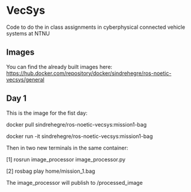 # VecSys
Code to do the in class assignments in cyberphysical connected vehicle systems at NTNU

## Images
You can find the already built images here: https://hub.docker.com/repository/docker/sindrehegre/ros-noetic-vecsys/general

## Day 1
This is the image for the fist day:

docker pull sindrehegre/ros-noetic-vecsys:mission1-bag

docker run -it sindrehegre/ros-noetic-vecsys:mission1-bag

Then in two new terminals in the same container:

[1] rosrun image_processor image_processor.py

[2] rosbag play home/mission_1.bag

The image_processor will publish to /processed_image
